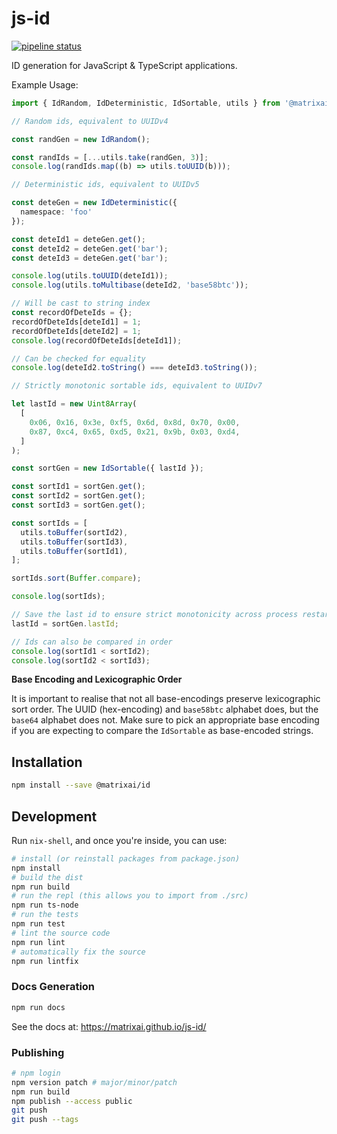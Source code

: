 # js-id

[![pipeline status](https://gitlab.com/MatrixAI/open-source/js-id/badges/master/pipeline.svg)](https://gitlab.com/MatrixAI/open-source/js-id/commits/master)

ID generation for JavaScript & TypeScript applications.

Example Usage:

```ts
import { IdRandom, IdDeterministic, IdSortable, utils } from '@matrixai/id';

// Random ids, equivalent to UUIDv4

const randGen = new IdRandom();

const randIds = [...utils.take(randGen, 3)];
console.log(randIds.map((b) => utils.toUUID(b)));

// Deterministic ids, equivalent to UUIDv5

const deteGen = new IdDeterministic({
  namespace: 'foo'
});

const deteId1 = deteGen.get();
const deteId2 = deteGen.get('bar');
const deteId3 = deteGen.get('bar');

console.log(utils.toUUID(deteId1));
console.log(utils.toMultibase(deteId2, 'base58btc'));

// Will be cast to string index
const recordOfDeteIds = {};
recordOfDeteIds[deteId1] = 1;
recordOfDeteIds[deteId2] = 1;
console.log(recordOfDeteIds[deteId1]);

// Can be checked for equality
console.log(deteId2.toString() === deteId3.toString());

// Strictly monotonic sortable ids, equivalent to UUIDv7

let lastId = new Uint8Array(
  [
    0x06, 0x16, 0x3e, 0xf5, 0x6d, 0x8d, 0x70, 0x00,
    0x87, 0xc4, 0x65, 0xd5, 0x21, 0x9b, 0x03, 0xd4,
  ]
);

const sortGen = new IdSortable({ lastId });

const sortId1 = sortGen.get();
const sortId2 = sortGen.get();
const sortId3 = sortGen.get();

const sortIds = [
  utils.toBuffer(sortId2),
  utils.toBuffer(sortId3),
  utils.toBuffer(sortId1),
];

sortIds.sort(Buffer.compare);

console.log(sortIds);

// Save the last id to ensure strict monotonicity across process restarts
lastId = sortGen.lastId;

// Ids can also be compared in order
console.log(sortId1 < sortId2);
console.log(sortId2 < sortId3);
```

**Base Encoding and Lexicographic Order**

It is important to realise that not all base-encodings preserve lexicographic sort order. The UUID (hex-encoding) and `base58btc` alphabet does, but the `base64` alphabet does not. Make sure to pick an appropriate base encoding if you are expecting to compare the `IdSortable` as base-encoded strings.

## Installation

```sh
npm install --save @matrixai/id
```

## Development

Run `nix-shell`, and once you're inside, you can use:

```sh
# install (or reinstall packages from package.json)
npm install
# build the dist
npm run build
# run the repl (this allows you to import from ./src)
npm run ts-node
# run the tests
npm run test
# lint the source code
npm run lint
# automatically fix the source
npm run lintfix
```

### Docs Generation

```sh
npm run docs
```

See the docs at: https://matrixai.github.io/js-id/

### Publishing

```sh
# npm login
npm version patch # major/minor/patch
npm run build
npm publish --access public
git push
git push --tags
```
